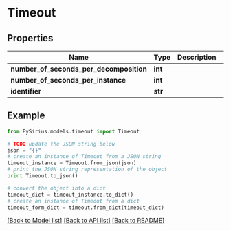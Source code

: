 # Timeout



## Properties

Name | Type | Description | Notes
------------ | ------------- | ------------- | -------------
**number_of_seconds_per_decomposition** | **int** |  | [optional] 
**number_of_seconds_per_instance** | **int** |  | [optional] 
**identifier** | **str** |  | [optional] 

## Example

```python
from PySirius.models.timeout import Timeout

# TODO update the JSON string below
json = "{}"
# create an instance of Timeout from a JSON string
timeout_instance = Timeout.from_json(json)
# print the JSON string representation of the object
print Timeout.to_json()

# convert the object into a dict
timeout_dict = timeout_instance.to_dict()
# create an instance of Timeout from a dict
timeout_form_dict = timeout.from_dict(timeout_dict)
```
[[Back to Model list]](../README.md#documentation-for-models) [[Back to API list]](../README.md#documentation-for-api-endpoints) [[Back to README]](../README.md)


